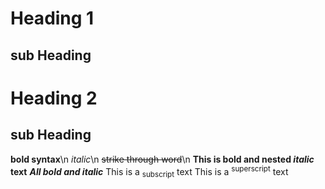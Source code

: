 # Heading 1
## sub Heading 

# Heading 2
## sub Heading
**bold syntax**\n
*italic*\n
~~strike  through word~~\n
**This is bold and nested _italic_ text**
***All bold and italic***
This is a <sub>subscript</sub> text
This is a <sup>superscript</sup> text
